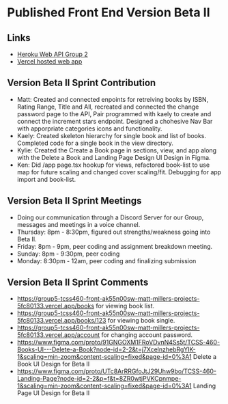 # Published Front End Version Beta II
 
## Links
- [Heroku Web API Group 2](https://group2-tcss460-web-api-322094da8ec1.herokuapp.com/)
- [Vercel hosted web app](https://group5-tcss460-front-ak55n00sw-matt-millers-projects-5fc80133.vercel.app/)

## Version Beta II Sprint Contribution
- Matt: Created and connected enpoints for retreiving books by ISBN, Rating Range, Title and All, recreated and connected the change password page to the API, Pair programmed with kaely
  to create and connect the increment stars endpoint. Designed a chohesive Nav Bar with apporpriate categories icons and functionality. 
- Kaely: Created skeleton hierarchy for single book and list of books. Completed code for a single book in the view directory.
- Kylie: Created the Create a Book page in sections, view, and app along with the Delete a Book and Landing Page Design UI Design in Figma.
- Ken: Did /app page.tsx hookup for views, refactored book-list to use map for future scaling and changed cover scaling/fit. Debugging for app import and book-list.

## Version Beta II Sprint Meetings
- Doing our communication through a Discord Server for our Group, messages and meetings in a voice channel.
- Thursday: 8pm - 8:30pm, figured out strengths/weakness going into Beta II.
- Friday: 8pm - 9pm, peer coding and assignment breakdown meeting.
- Sunday: 8pm - 9:30pm, peer coding
- Monday: 8:30pm - 12am, peer coding and finalizing submission

## Version Beta II Sprint Comments
- https://group5-tcss460-front-ak55n00sw-matt-millers-projects-5fc80133.vercel.app/books for viewing book list.
- https://group5-tcss460-front-ak55n00sw-matt-millers-projects-5fc80133.vercel.app/books/123 for viewing book single.
- https://group5-tcss460-front-ak55n00sw-matt-millers-projects-5fc80133.vercel.app/account for changing account password.
- https://www.figma.com/proto/91GNGOXM1FRoVDvnN4Ss5t/TCSS-460-Books-UI---Delete-a-Book?node-id=2-2&t=j7XcelnzhebRgYIK-1&scaling=min-zoom&content-scaling=fixed&page-id=0%3A1 Delete a Book UI Design for Beta II
- https://www.figma.com/proto/UTc8ArRRGfoJtJ29Uhw9bo/TCSS-460-Landing-Page?node-id=2-2&p=f&t=8ZR0wtjPVKCpnmpe-1&scaling=min-zoom&content-scaling=fixed&page-id=0%3A1 Landing Page UI Design for Beta II

